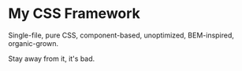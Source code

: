 # My CSS Framework

Single-file, pure CSS, component-based, unoptimized, BEM-inspired,
organic-grown.

Stay away from it, it's bad.
